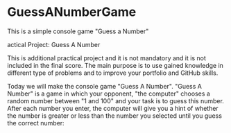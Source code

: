 # GuessANumberGame
This is a simple console game "Guess a Number"

actical Project: Guess A Number

This is additional practical project and it is not mandatory and it is not included in the final score. The main purpose is to use gained knowledge in different type of problems and to improve your portfolio and GitHub skills.

Today we will make the console game "Guess A Number". "Guess A Number" is a game in which your opponent, "the computer" chooses a random number between "1 and 100" and your task is to guess this number. After each number you enter, the computer will give you a hint of whether the number is greater or less than the number you selected until you guess the correct number: